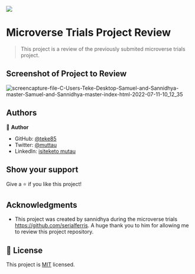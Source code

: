 ![](https://img.shields.io/badge/Microverse-blueviolet)

# Microverse Trials Project Review

> This project is a review of the previously submited microverse trials project.

## Screenshot of Project to Review

![screencapture-file-C-Users-Teke-Desktop-Samuel-and-Sannidhya-master-Samuel-and-Sannidhya-master-index-html-2022-07-11-10_12_35](https://user-images.githubusercontent.com/29442846/178220465-a7bc8b64-fe7c-4b80-b1e0-3da05f2b657e.png)

## Authors

👤 **Author**

- GitHub: [@teke85](https://github.com/teke85)
- Twitter: [@muttau](https://twitter.com/muttau)
- LinkedIn: [isiteketo mutau](https://www.linkedin.com/in/isiteketo-mutau-736894241/)

## Show your support

Give a ⭐️ if you like this project!

## Acknowledgments

- This project was created by sannidhya during the microverse trials https://github.com/serialferris. A huge thank you to him for allowing me to review this project repository.

## 📝 License

This project is [MIT](./MIT.md) licensed.
